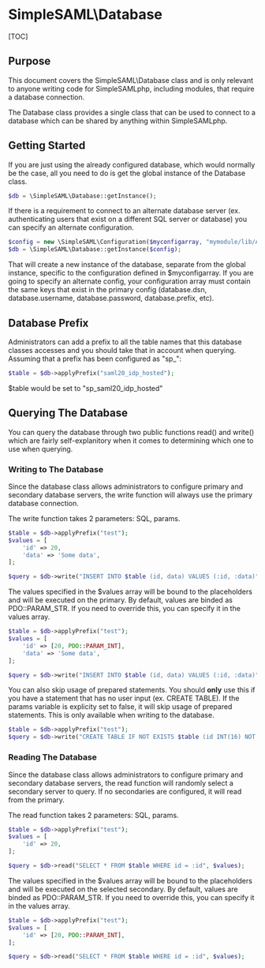 # SimpleSAML\Database

[TOC]

## Purpose

This document covers the SimpleSAML\Database class and is only relevant to anyone writing code for SimpleSAMLphp, including modules, that require a database connection.

The Database class provides a single class that can be used to connect to a database which can be shared by anything within SimpleSAMLphp.

## Getting Started

If you are just using the already configured database, which would normally be the case, all you need to do is get the global instance of the Database class.

```php
$db = \SimpleSAML\Database::getInstance();
```

If there is a requirement to connect to an alternate database server (ex. authenticating users that exist on a different SQL server or database) you can specify an alternate configuration.

```php
$config = new \SimpleSAML\Configuration($myconfigarray, "mymodule/lib/Auth/Source/myauth.php");
$db = \SimpleSAML\Database::getInstance($config);
```

That will create a new instance of the database, separate from the global instance, specific to the configuration defined in $myconfigarray. If you are going to specify an alternate config, your configuration array must contain the same keys that exist in the primary config (database.dsn, database.username, database.password, database.prefix, etc).

## Database Prefix

Administrators can add a prefix to all the table names that this database classes accesses and you should take that in account when querying. Assuming that a prefix has been configured as "sp_":

```php
$table = $db->applyPrefix("saml20_idp_hosted");
```

$table would be set to "sp_saml20_idp_hosted"

## Querying The Database

You can query the database through two public functions read() and write() which are fairly self-explanitory when it comes to determining which one to use when querying.

### Writing to The Database

Since the database class allows administrators to configure primary and secondary database servers, the write function will always use the primary database connection.

The write function takes 2 parameters: SQL, params.

```php
$table = $db->applyPrefix("test");
$values = [
    'id' => 20,
    'data' => 'Some data',
];

$query = $db->write("INSERT INTO $table (id, data) VALUES (:id, :data)", $values);
```

The values specified in the $values array will be bound to the placeholders and will be executed on the primary. By default, values are binded as PDO::PARAM_STR. If you need to override this, you can specify it in the values array.

```php
$table = $db->applyPrefix("test");
$values = [
    'id' => [20, PDO::PARAM_INT],
    'data' => 'Some data',
];

$query = $db->write("INSERT INTO $table (id, data) VALUES (:id, :data)", $values);
```

You can also skip usage of prepared statements. You should **only** use this if you have a statement that has no user input (ex. CREATE TABLE). If the params variable is explicity set to false, it will skip usage of prepared statements. This is only available when writing to the database.

```php
$table = $db->applyPrefix("test");
$query = $db->write("CREATE TABLE IF NOT EXISTS $table (id INT(16) NOT NULL, data TEXT NOT NULL)", false);
```

### Reading The Database

Since the database class allows administrators to configure primary and secondary database servers, the read function will randomly select a secondary server to query. If no secondaries are configured, it will read from the primary.

The read function takes 2 parameters: SQL, params.

```php
$table = $db->applyPrefix("test");
$values = [
    'id' => 20,
];

$query = $db->read("SELECT * FROM $table WHERE id = :id", $values);
```

The values specified in the $values array will be bound to the placeholders and will be executed on the selected secondary. By default, values are binded as PDO::PARAM_STR. If you need to override this, you can specify it in the values array.

```php
$table = $db->applyPrefix("test");
$values = [
    'id' => [20, PDO::PARAM_INT],
];

$query = $db->read("SELECT * FROM $table WHERE id = :id", $values);
```
